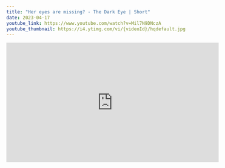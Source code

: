 ```yaml
---
title: "Her eyes are missing? - The Dark Eye | Short"
date: 2023-04-17
youtube_link: https://www.youtube.com/watch?v=Mil7N9DNczA
youtube_thumbnail: https://i4.ytimg.com/vi/{videoId}/hqdefault.jpg
---
```

<iframe width="560" height="315" src="https://www.youtube.com/embed/Mil7N9DNczA" title="Her eyes are missing? - The Dark Eye | Short" frameborder="0" allow="accelerometer; autoplay; clipboard-write; encrypted-media; gyroscope; picture-in-picture; web-share" allowfullscreen></iframe>
